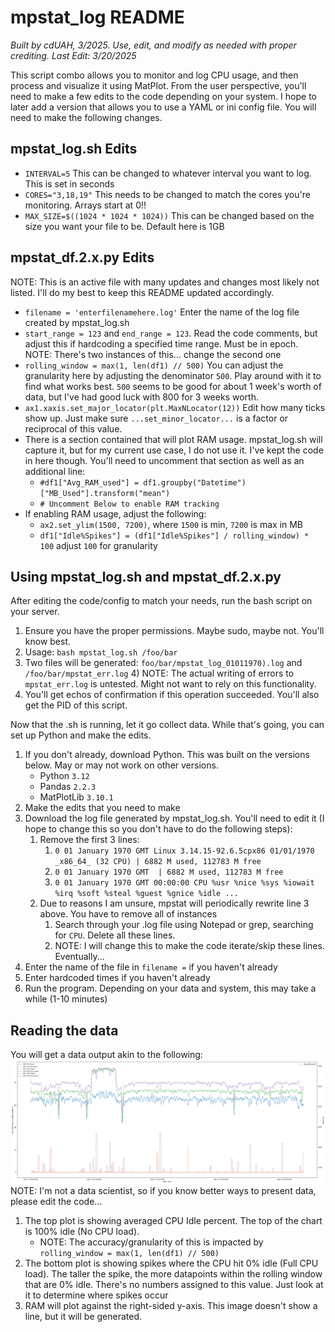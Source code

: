 # mpstat_log README

*Built by cdUAH, 3/2025. Use, edit, and modify as needed with proper crediting. Last Edit: 3/20/2025*

This script combo allows you to monitor and log CPU usage, and then process and visualize it using MatPlot. 
From the user perspective, you'll need to make a few edits to the code depending on your system. I hope to later add a 
version that allows you to use a YAML or ini config file. You will need to make the following changes.
## mpstat_log.sh Edits
- ```INTERVAL=5``` This can be changed to whatever interval you want to log. This is set in seconds
- ```CORES="3,18,19"``` This needs to be changed to match the cores you're monitoring. Arrays start at 0!!
- ```MAX_SIZE=$((1024 * 1024 * 1024))``` This can be changed based on the size you want your file to be. Default here is
1GB 

## mpstat_df.2.x.py Edits
NOTE: This is an active file with many updates and changes most likely not listed. I'll do my best to keep this README
updated accordingly.
- ```filename = 'enterfilenamehere.log'``` Enter the name of the log file created by mpstat_log.sh
- ```start_range = 123``` and `end_range = 123`. Read the code comments, but adjust this if hardcoding a specified
time range. Must be in epoch. NOTE: There's two instances of this... change the second one
- ```rolling_window = max(1, len(df1) // 500)``` You can adjust the granularity here by adjusting the denominator `500`.
Play around with it to find what works best. `500` seems to be good for about 1 week's worth of data, but I've had good
luck with 800 for 3 weeks worth. 
- ```ax1.xaxis.set_major_locator(plt.MaxNLocator(12))``` Edit how many ticks show up. Just make sure 
`...set_minor_locator...` is a factor or reciprocal of this value. 
- There is a section contained that will plot RAM usage. mpstat_log.sh will capture it, but for my current use case,
I do not use it. I've kept the code in here though. You'll need to uncomment that section as well as an additional line:
  - `#df1["Avg_RAM_used"] = df1.groupby("Datetime")["MB_Used"].transform("mean")`
  - `# Uncomment Below to enable RAM tracking`
- If enabling RAM usage, adjust the following:
  - `ax2.set_ylim(1500, 7200)`, where `1500` is min, `7200` is max in MB
  - `df1["Idle%Spikes"] = (df1["Idle%Spikes"] / rolling_window) * 100` adjust `100` for granularity

## Using mpstat_log.sh and mpstat_df.2.x.py
After editing the code/config to match your needs, run the bash script on your server. 
1) Ensure you have the proper permissions. Maybe sudo, maybe not. You'll know best. 
2) Usage: `bash mpstat_log.sh /foo/bar`
3) Two files will be generated: `foo/bar/mpstat_log_01011970).log` and `/foo/bar/mpstat_err.log`
   4) NOTE: The actual writing of errors to `mpstat_err.log` is untested. Might not want to rely on this functionality. 
5) You'll get echos of confirmation if this operation succeeded. You'll also get the PID of this script. 

Now that the .sh is running, let it go collect data. While that's going, you can set up Python and make the edits.
1) If you don't already, download Python. This was built on the versions below. May or may not work on other versions.
   - Python `3.12`
   - Pandas `2.2.3`
   - MatPlotLib `3.10.1`
2) Make the edits that you need to make
3) Download the log file generated by mpstat_log.sh. You'll need to edit it (I hope to change this so you don't have to
do the following steps):
   1) Remove the first 3 lines:
      1) ```0 01 January 1970 GMT Linux 3.14.15-92.6.5cpx86 01/01/1970 _x86_64_ (32 CPU) | 6882 M used, 112783 M free```
      2) ```0 01 January 1970 GMT  | 6882 M used, 112783 M free```
      3) ```0 01 January 1970 GMT 00:00:00 CPU %usr %nice %sys %iowait %irq %soft %steal %guest %gnice %idle ...```
   4) Due to reasons I am unsure, mpstat will periodically rewrite line 3 above. You have to remove all of instances
      1) Search through your .log file using Notepad or grep, searching for `CPU`. Delete all these lines. 
      2) NOTE: I will change this to make the code iterate/skip these lines. Eventually...
3) Enter the name of the file in `filename =` if you haven't already
4) Enter hardcoded times if you haven't already
5) Run the program. Depending on your data and system, this may take a while (1-10 minutes)

## Reading the data
You will get a data output akin to the following: \
![mpstat_log/images/results1.PNG](images/results1.PNG) \
NOTE: I'm not a data scientist, so if you know better ways to present data, please edit the code...
1) The top plot is showing averaged CPU Idle percent. The top of the chart is 100% idle (No CPU load).
   - NOTE: The accuracy/granularity of this is impacted by `rolling_window = max(1, len(df1) // 500)`
2) The bottom plot is showing spikes where the CPU hit 0% idle (Full CPU load). The taller the spike, the more
datapoints within the rolling window that are 0% idle. There's no numbers assigned to this value. Just look at it to
determine where spikes occur
3) RAM will plot against the right-sided y-axis. This image doesn't show a line, but it will be generated. 

